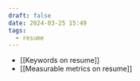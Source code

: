 ```yaml
---
draft: false
date: 2024-03-25 15:49
tags:
  - resume
---
```


- [[Keywords on resume]]
- [[Measurable metrics on resume]]